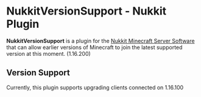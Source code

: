 # NukkitVersionSupport - Nukkit Plugin

**NukkitVersionSupport** is a plugin for the [Nukkit Minecraft Server Software](https://github.com/CloudburstMC/Nukkit) that can allow earlier versions of Minecraft to join the latest supported version at this moment. (1.16.200)

## Version Support

Currently, this plugin supports upgrading clients connected on 1.16.100

<!-- TODO: Add a tutorial on how to add version support for future versions -->